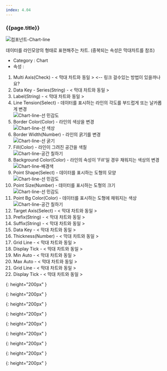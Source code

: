 ```yaml
---
index: 4.04
---
```

### {{page.title}}
![컴포넌트-Chart-line][chart-line-01]

데이터를 라인모양의 형태로 표현해주는 차트. (중복되는 속성은 막대차트를 참조)

- Category : Chart
- 속성 :
1. Multi Axis(Check) - < 막대 차트와 동일 >  <-- 링크 걸수있는 방법이 있을까나요?
1. Data Key - Series(String) - < 막대 차트와 동일 >
1. Label(String) - < 막대 차트와 동일 >
1. Line Tension(Select) - 데이터를 표시하는 라인의 각도를 부드럽게 또는 날카롭게 변경  
![Chart-line-선 민감도][chart-line-02]
1. Border Color(Color) - 라인의 색상을 변경  
![Chart-line-선 색상][chart-line-03]
1. Border Width(Number) - 라인의 굵기를 변경  
![Chart-line-선 굵기][chart-line-04]
1. Fill(Color) - 라인이 그려진 공간을 색칠  
![Chart-line-공간 칠하기][chart-line-05]
1. Background Color(Color) - 라인의 속성이 'Fill'일 경우 채워지는 색상의 변경  
![Chart-line-배경색][chart-line-06]
1. Point Shape(Select) - 데이터를 표시하는 도형의 모양  
![Chart-line-선 민감도][chart-line-07]
1. Point Size(Number) - 데이터를 표시하는 도형의 크기  
![Chart-line-선 민감도][chart-line-08]
1. Point Bg Color(Color) - 데이터를 표시하는 도형에 채워지는 색상  
![Chart-line-공간 칠하기][chart-line-09]
1. Target Axis(Select) - < 막대 차트와 동일 >
1. Prefix(String) - < 막대 차트와 동일 >
1. Suffix(String) - < 막대 차트와 동일 >
1. Data Key - < 막대 차트와 동일 >
1. Thickness(Number) - < 막대 차트와 동일 >
1. Grid Line - < 막대 차트와 동일 >
1. Display Tick - < 막대 차트와 동일 >
1. Min Auto - < 막대 차트와 동일 >
1. Max Auto - < 막대 차트와 동일 >
1. Grid Line - < 막대 차트와 동일 >
1. Display Tick - < 막대 차트와 동일 >


[chart-line-01]: {{site.baseurl}}/assets/components/chart-line-01.png
{: height="200px" }

[chart-line-02]: {{site.baseurl}}/assets/components/chart-line-02.png
{: height="200px" }

[chart-line-03]: {{site.baseurl}}/assets/components/chart-line-03.png
{: height="200px" }

[chart-line-04]: {{site.baseurl}}/assets/components/chart-line-04.png
{: height="200px" }

[chart-line-05]: {{site.baseurl}}/assets/components/chart-line-05.png
{: height="200px" }

[chart-line-06]: {{site.baseurl}}/assets/components/chart-line-06.png
{: height="200px" }

[chart-line-07]: {{site.baseurl}}/assets/components/chart-line-07.png
{: height="200px" }

[chart-line-08]: {{site.baseurl}}/assets/components/chart-line-08.png
{: height="200px" }

[chart-line-09]: {{site.baseurl}}/assets/components/chart-line-09.png
{: height="200px" }
